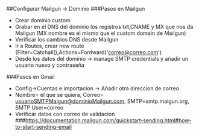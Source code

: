 ##Configurar Mailgun -> Dominio
###Pasos en Mailgun
* Crear dominio custom
* Grabar en el DNS del dominio los registros txt,CNAME y MX que nos da Mailgun (MX nombre es el mismo que el custom domain de Mailgun)
* Verificar los cambios DNS desde Mailgun
* Ir a Routes, crear new route (Filter=Catchall(),Actions=Fordward('correo@correo.com')
* Desde los datos del dominio -> manage SMTP credentials y añadir un usuario nuevo y contraseña

###Pasos en Gmail
* Config->Cuentas e importacion -> Añadir otra direccion de correo
* Nombre= el que se quiera, Correo= usuarioSMTPMaigun@dominioMailgun.com, SMTP=smtp.maigun.org, SMTP User=correo
* Verificar datos con correo de validacion
###https://documentation.mailgun.com/quickstart-sending.html#how-to-start-sending-email
